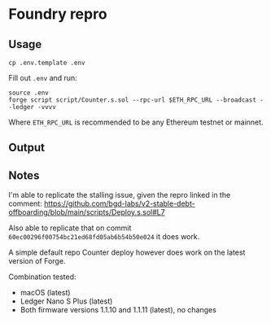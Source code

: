 # Foundry repro

## Usage

```
cp .env.template .env
```

Fill out `.env` and run:

```
source .env
forge script script/Counter.s.sol --rpc-url $ETH_RPC_URL --broadcast --ledger -vvvv
```

Where `ETH_RPC_URL` is recommended to be any Ethereum testnet or mainnet.

## Output

## Notes

I'm able to replicate the stalling issue, given the repro linked in the comment: https://github.com/bgd-labs/v2-stable-debt-offboarding/blob/main/scripts/Deploy.s.sol#L7

Also able to replicate that on commit `60ec00296f00754bc21ed68fd05ab6b54b50e024` it does work.

A simple default repo Counter deploy however does work on the latest version of Forge.

Combination tested:
- macOS (latest)
- Ledger Nano S Plus (latest)
- Both firmware versions 1.1.10 and 1.1.11 (latest), no changes

